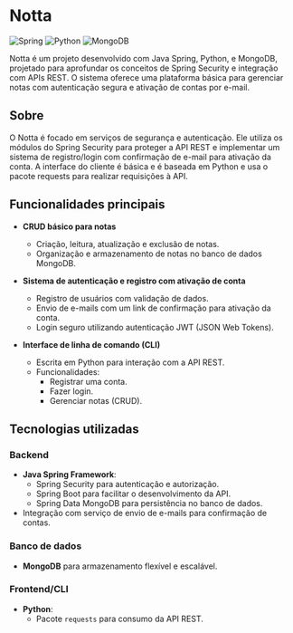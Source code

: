 # Notta
![Spring](https://img.shields.io/badge/spring-%236DB33F.svg?style=for-the-badge&logo=spring&logoColor=white) ![Python](https://img.shields.io/badge/python-3670A0?style=for-the-badge&logo=python&logoColor=ffdd54) ![MongoDB](https://img.shields.io/badge/MongoDB-%234ea94b.svg?style=for-the-badge&logo=mongodb&logoColor=white)

Notta é um projeto desenvolvido com Java Spring, Python, e MongoDB, projetado para aprofundar os conceitos de Spring Security e integração com APIs REST. O sistema oferece uma plataforma básica para gerenciar notas com autenticação segura e ativação de contas por e-mail.

## Sobre
O Notta é focado em serviços de segurança e autenticação. Ele utiliza os módulos do Spring Security para proteger a API REST e implementar um sistema de registro/login com confirmação de e-mail para ativação da conta. A interface do cliente é básica e é baseada em Python e usa o pacote requests para realizar requisições à API.

## Funcionalidades principais

- **CRUD básico para notas**
  - Criação, leitura, atualização e exclusão de notas.
  - Organização e armazenamento de notas no banco de dados MongoDB.

- **Sistema de autenticação e registro com ativação de conta**
  - Registro de usuários com validação de dados.
  - Envio de e-mails com um link de confirmação para ativação da conta.
  - Login seguro utilizando autenticação JWT (JSON Web Tokens).

- **Interface de linha de comando (CLI)**
  - Escrita em Python para interação com a API REST.
  - Funcionalidades:
    - Registrar uma conta.
    - Fazer login.
    - Gerenciar notas (CRUD).

## Tecnologias utilizadas

### Backend
- **Java Spring Framework**:
  - Spring Security para autenticação e autorização.
  - Spring Boot para facilitar o desenvolvimento da API.
  - Spring Data MongoDB para persistência no banco de dados.
- Integração com serviço de envio de e-mails para confirmação de contas.

### Banco de dados
- **MongoDB** para armazenamento flexível e escalável.

### Frontend/CLI
- **Python**:
  - Pacote `requests` para consumo da API REST.
